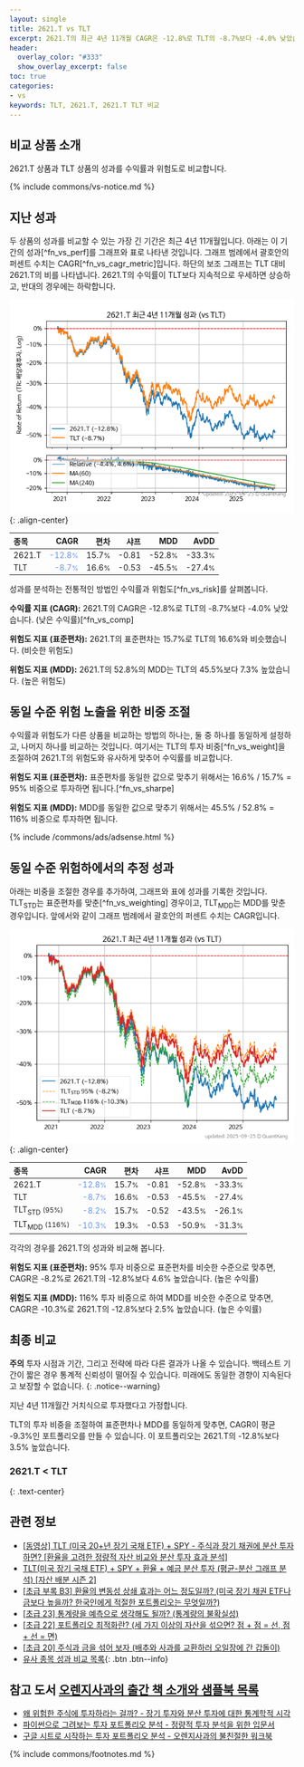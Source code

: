 ```yaml
---
layout: single
title: 2621.T vs TLT
excerpt: 2621.T의 최근 4년 11개월 CAGR은 -12.8%로 TLT의 -8.7%보다 -4.0% 낮았습니다.
header:
  overlay_color: "#333"
  show_overlay_excerpt: false
toc: true
categories:
- vs
keywords: TLT, 2621.T, 2621.T TLT 비교
---
```


## 비교 상품 소개


2621.T 상품과 TLT 상품의 성과를 수익률과 위험도로 비교합니다.





{% include commons/vs-notice.md %}

## 지난 성과

두 상품의 성과를 비교할 수 있는 가장 긴 기간은 최근 4년 11개월입니다. 아래는 이 기간의 성과[^fn_vs_perf]를 그래프와 표로 나타낸 것입니다.
그래프 범례에서 괄호안의 퍼센트 수치는 CAGR[^fn_vs_cagr_metric]입니다.
하단의 보조 그래프는 TLT 대비 2621.T의 비를 나타냅니다.
2621.T의 수익률이 TLT보다 지속적으로 우세하면 상승하고, 반대의 경우에는 하락합니다.

![2621.T](/vs/images/2621-vs-tlt_dual.png){: .align-center}

| **종목** | **CAGR** | **편차** | **샤프** | **MDD** | **AvDD** |
| :------------ | ------: | -----------: | -------: | ------: | -------: |
| 2621.T | <span style="color: cornflowerblue">-12.8<small>%</small></span> | 15.7<small>%</small> | -0.81 | -52.8<small>%</small> | -33.3<small>%</small> |
| TLT | <span style="color: cornflowerblue">-8.7<small>%</small></span> | 16.6<small>%</small> | -0.53 | -45.5<small>%</small> | -27.4<small>%</small> |

<!-- more -->


성과를 분석하는 전통적인 방법인 수익률과 위험도[^fn_vs_risk]를 살펴봅니다.

**수익률 지표 (CAGR):** 2621.T의 CAGR은 -12.8%로 TLT의 -8.7%보다 -4.0% 낮았습니다. (낮은 수익률)[^fn_vs_comp]

**위험도 지표 (표준편차):** 2621.T의 표준편차는 15.7%로 TLT의 16.6%와 비슷했습니다. (비슷한 위험도)

**위험도 지표 (MDD):** 2621.T의 52.8%의 MDD는 TLT의 45.5%보다 7.3% 높았습니다. (높은 위험도)



## 동일 수준 위험 노출을 위한 비중 조절

수익률과 위험도가 다른 상품을 비교하는 방법의 하나는, 둘 중 하나를 동일하게 설정하고, 나머지 하나를 비교하는 것입니다.
여기서는 TLT의 투자 비중[^fn_vs_weight]을 조절하여 2621.T의 위험도와 유사하게 맞추어 수익률를 비교합니다.

**위험도 지표 (표준편차):** 표준편차를 동일한 값으로 맞추기 위해서는 16.6% / 15.7% = 95% 비중으로 투자하면 됩니다.[^fn_vs_sharpe]

**위험도 지표 (MDD):** MDD를 동일한 값으로 맞추기 위해서는 45.5% / 52.8% = 116% 비중으로 투자하면 됩니다.


{% include /commons/ads/adsense.html %}



## 동일 수준 위험하에서의 추정 성과

아래는 비중을 조절한 경우를 추가하여, 그래프와 표에 성과를 기록한 것입니다.
TLT<sub>STD</sub>는 표준편차를 맞춘[^fn_vs_weighting] 경우이고, TLT<sub>MDD</sub>는 MDD를 맞춘 경우입니다.
앞에서와 같이 그래프 범례에서 괄호안의 퍼센트 수치는 CAGR입니다.


![2621.T](/vs/images/2621-vs-tlt.png){: .align-center}



| **종목** | **CAGR** | **편차** | **샤프** | **MDD** | **AvDD** |
| :------------ | ------: | -----------: | -------: | ------: | -------: |
| 2621.T | <span style="color: cornflowerblue">-12.8<small>%</small></span> | 15.7<small>%</small> | -0.81 | -52.8<small>%</small> | -33.3<small>%</small> |
| TLT | <span style="color: cornflowerblue">-8.7<small>%</small></span> | 16.6<small>%</small> | -0.53 | -45.5<small>%</small> | -27.4<small>%</small> |
| TLT<sub>STD</sub> <small>(95%)</small> | <span style="color: cornflowerblue">-8.2<small>%</small></span> | 15.7<small>%</small> | -0.52 | -43.5<small>%</small> | -26.1<small>%</small> |
| TLT<sub>MDD</sub> <small>(116%)</small> | <span style="color: cornflowerblue">-10.3<small>%</small></span> | 19.3<small>%</small> | -0.53 | -50.9<small>%</small> | -31.3<small>%</small> |



각각의 경우를 2621.T의 성과와 비교해 봅니다.

**위험도 지표 (표준편차):** 95% 투자 비중으로 표준편차를 비슷한 수준으로 맞추면, CAGR은 -8.2%로 2621.T의 -12.8%보다 4.6% 높았습니다. (높은 수익률)

**위험도 지표 (MDD):** 116% 투자 비중으로 하여 MDD를 비슷한 수준으로 맞추면, CAGR은 -10.3%로 2621.T의 -12.8%보다 2.5% 높았습니다. (높은 수익률)




## 최종 비교

**주의** 투자 시점과 기간, 그리고 전략에 따라 다른 결과가 나올 수 있습니다. 백테스트 기간이 짧은 경우 통계적 신뢰성이 떨어질 수 있습니다. 미래에도 동일한 경향이 지속된다고 보장할 수 없습니다.
{: .notice--warning}

지난 4년 11개월간 거치식으로 투자했다고 가정합니다.

TLT의 투자 비중을 조절하여 표준편차나 MDD를 동일하게 맞추면, CAGR이 평균 -9.3%인 포트폴리오를 만들 수 있습니다.
이 포트폴리오는 2621.T의 -12.8%보다 3.5% 높았습니다.

### 2621.T &lt; TLT
{: .text-center}


## 관련 정보

- [[동영상] TLT (미국 20+년 장기  국채 ETF) + SPY - 주식과 장기 채권에 분산 투자하면? [환율을 고려한 정량적 자산 비교와 분산 투자 효과 분석]](https://youtu.be/j-V_aLdjSlo)
- [TLT(미국 장기 국채 ETF) + SPY + 환율 + 예금 분산 투자 (평균-분산 그래프 분석) [자산 배분 시즌 2]](https://m.blog.naver.com/onuri2005/223924670469)
- [[초급 부록 B3] 환율의 변동성 상쇄 효과는 어느 정도일까? (미국 장기 채권 ETF나 금보다 높을까? 한국인에게 적절한 포트폴리오는 무엇일까?)](https://kongdori.tistory.com/394)
- [[초급 23] 통계량을 예측으로 생각해도 될까? (통계량의 불확실성)](https://kongdori.tistory.com/386)
- [[초급 22] 포트폴리오 최적화란? (세 가지 이상의 자산을 섞으면? 점 + 점 = 선, 점 + 선 = 면)](https://kongdori.tistory.com/385)
- [[초급 20] 주식과 금을 섞어 보자 (배추와 사과를 교환하러 오일장에 간 갑돌이)](https://kongdori.tistory.com/382)
- [유사 종목 성과 비교 목록](/vs/){: .btn .btn--info}


## 참고 도서 [오렌지사과의 출간 책 소개와 샘플북 목록](https://kongdori.tistory.com/691)

- [왜 위험한 주식에 투자하라는 걸까? - 장기 투자와 분산 투자에 대한 통계학적 시각](https://kongdori.tistory.com/421)
- [파이썬으로 그려보는 투자 포트폴리오 분석  - 정량적 투자 분석을 위한 입문서](https://kongdori.tistory.com/643)
- [구글 시트로 시작하는 투자 포트폴리오 분석 - 오렌지사과의 불친절한 워크북](https://kongdori.tistory.com/449)

{% include commons/footnotes.md %}